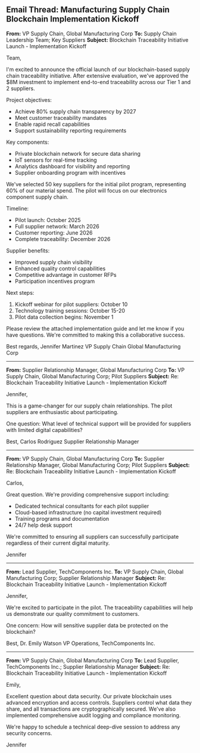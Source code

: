 ## Email Thread: Manufacturing Supply Chain Blockchain Implementation Kickoff

**From:** VP Supply Chain, Global Manufacturing Corp
**To:** Supply Chain Leadership Team; Key Suppliers
**Subject:** Blockchain Traceability Initiative Launch - Implementation Kickoff

Team,

I'm excited to announce the official launch of our blockchain-based supply chain traceability initiative. After extensive evaluation, we've approved the $8M investment to implement end-to-end traceability across our Tier 1 and 2 suppliers.

Project objectives:
- Achieve 80% supply chain transparency by 2027
- Meet customer traceability mandates
- Enable rapid recall capabilities
- Support sustainability reporting requirements

Key components:
- Private blockchain network for secure data sharing
- IoT sensors for real-time tracking
- Analytics dashboard for visibility and reporting
- Supplier onboarding program with incentives

We've selected 50 key suppliers for the initial pilot program, representing 60% of our material spend. The pilot will focus on our electronics component supply chain.

Timeline:
- Pilot launch: October 2025
- Full supplier network: March 2026
- Customer reporting: June 2026
- Complete traceability: December 2026

Supplier benefits:
- Improved supply chain visibility
- Enhanced quality control capabilities
- Competitive advantage in customer RFPs
- Participation incentives program

Next steps:
1. Kickoff webinar for pilot suppliers: October 10
2. Technology training sessions: October 15-20
3. Pilot data collection begins: November 1

Please review the attached implementation guide and let me know if you have questions. We're committed to making this a collaborative success.

Best regards,
Jennifer Martinez
VP Supply Chain
Global Manufacturing Corp

---

**From:** Supplier Relationship Manager, Global Manufacturing Corp
**To:** VP Supply Chain, Global Manufacturing Corp; Pilot Suppliers
**Subject:** Re: Blockchain Traceability Initiative Launch - Implementation Kickoff

Jennifer,

This is a game-changer for our supply chain relationships. The pilot suppliers are enthusiastic about participating.

One question: What level of technical support will be provided for suppliers with limited digital capabilities?

Best,
Carlos Rodriguez
Supplier Relationship Manager

---

**From:** VP Supply Chain, Global Manufacturing Corp
**To:** Supplier Relationship Manager, Global Manufacturing Corp; Pilot Suppliers
**Subject:** Re: Blockchain Traceability Initiative Launch - Implementation Kickoff

Carlos,

Great question. We're providing comprehensive support including:
- Dedicated technical consultants for each pilot supplier
- Cloud-based infrastructure (no capital investment required)
- Training programs and documentation
- 24/7 help desk support

We're committed to ensuring all suppliers can successfully participate regardless of their current digital maturity.

Jennifer

---

**From:** Lead Supplier, TechComponents Inc.
**To:** VP Supply Chain, Global Manufacturing Corp; Supplier Relationship Manager
**Subject:** Re: Blockchain Traceability Initiative Launch - Implementation Kickoff

Jennifer,

We're excited to participate in the pilot. The traceability capabilities will help us demonstrate our quality commitment to customers.

One concern: How will sensitive supplier data be protected on the blockchain?

Best,
Dr. Emily Watson
VP Operations, TechComponents Inc.

---

**From:** VP Supply Chain, Global Manufacturing Corp
**To:** Lead Supplier, TechComponents Inc.; Supplier Relationship Manager
**Subject:** Re: Blockchain Traceability Initiative Launch - Implementation Kickoff

Emily,

Excellent question about data security. Our private blockchain uses advanced encryption and access controls. Suppliers control what data they share, and all transactions are cryptographically secured. We've also implemented comprehensive audit logging and compliance monitoring.

We're happy to schedule a technical deep-dive session to address any security concerns.

Jennifer